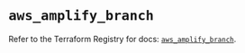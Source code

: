 # `aws_amplify_branch`

Refer to the Terraform Registry for docs: [`aws_amplify_branch`](https://registry.terraform.io/providers/hashicorp/aws/5.39.0/docs/resources/amplify_branch).
